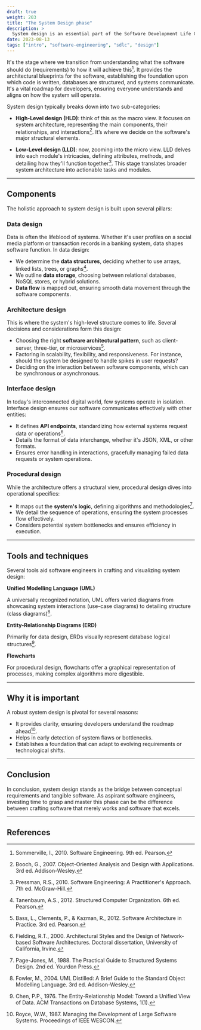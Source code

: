 ```yaml
---
draft: true
weight: 203
title: "The System Design phase"
description: >
  System design is an essential part of the Software Development Life Cycle (SDLC). In many ways, this phase sets the stage for the eventual construction of the software system.
date: 2023-08-13
tags: ["intro", "software-engineering", "sdlc", "design"]
---
```


It's the stage where we transition from understanding what the software should do (requirements) to how it will achieve this[^1]. It provides the architectural blueprints for the software, establishing the foundation upon which code is written, databases are structured, and systems communicate. It's a vital roadmap for developers, ensuring everyone understands and aligns on how the system will operate.

System design typically breaks down into two sub-categories:

- **High-Level design (HLD)**: think of this as the macro view. It focuses on system architecture, representing the main components, their relationships, and interactions[^2]. It’s where we decide on the software's major structural elements.

- **Low-Level design (LLD)**: now, zooming into the micro view. LLD delves into each module's intricacies, defining attributes, methods, and detailing how they'll function together[^3]. This stage translates broader system architecture into actionable tasks and modules.

---

## Components

The holistic approach to system design is built upon several pillars:

### Data design

Data is often the lifeblood of systems. Whether it's user profiles on a social media platform or transaction records in a banking system, data shapes software function. In data design:

- We determine the **data structures**, deciding whether to use arrays, linked lists, trees, or graphs[^4].
- We outline **data storage**, choosing between relational databases, NoSQL stores, or hybrid solutions.
- **Data flow** is mapped out, ensuring smooth data movement through the software components.

### Architecture design

This is where the system's high-level structure comes to life. Several decisions and considerations form this design:

- Choosing the right **software architectural pattern**, such as client-server, three-tier, or microservices[^5].
- Factoring in scalability, flexibility, and responsiveness. For instance, should the system be designed to handle spikes in user requests?
- Deciding on the interaction between software components, which can be synchronous or asynchronous.

### Interface design

In today's interconnected digital world, few systems operate in isolation. Interface design ensures our software communicates effectively with other entities:

- It defines **API endpoints**, standardizing how external systems request data or operations[^6].
- Details the format of data interchange, whether it's JSON, XML, or other formats.
- Ensures error handling in interactions, gracefully managing failed data requests or system operations.

### Procedural design

While the architecture offers a structural view, procedural design dives into operational specifics:

- It maps out the **system's logic**, defining algorithms and methodologies[^7].
- We detail the sequence of operations, ensuring the system processes flow effectively.
- Considers potential system bottlenecks and ensures efficiency in execution.

---

## Tools and techniques

Several tools aid software engineers in crafting and visualizing system design:

**Unified Modelling Language (UML)**

A universally recognized notation, UML offers varied diagrams from showcasing system interactions (use-case diagrams) to detailing structure (class diagrams)[^8].

**Entity-Relationship Diagrams (ERD)**

Primarily for data design, ERDs visually represent database logical structures[^9].

**Flowcharts**

For procedural design, flowcharts offer a graphical representation of processes, making complex algorithms more digestible.

---

## Why it is important

A robust system design is pivotal for several reasons:

- It provides clarity, ensuring developers understand the roadmap ahead[^10].
- Helps in early detection of system flaws or bottlenecks.
- Establishes a foundation that can adapt to evolving requirements or technological shifts.

---

## Conclusion

In conclusion, system design stands as the bridge between conceptual requirements and tangible software. As aspirant software engineers, investing time to grasp and master this phase can be the difference between crafting software that merely works and software that excels.

---

## References

[^1]: Sommerville, I., 2010. Software Engineering. 9th ed. Pearson.
[^2]: Booch, G., 2007. Object-Oriented Analysis and Design with Applications. 3rd ed. Addison-Wesley.
[^3]: Pressman, R.S., 2010. Software Engineering: A Practitioner's Approach. 7th ed. McGraw-Hill.
[^4]: Tanenbaum, A.S., 2012. Structured Computer Organization. 6th ed. Pearson.
[^5]: Bass, L., Clements, P., & Kazman, R., 2012. Software Architecture in Practice. 3rd ed. Pearson.
[^6]: Fielding, R.T., 2000. Architectural Styles and the Design of Network-based Software Architectures. Doctoral dissertation, University of California, Irvine.
[^7]: Page-Jones, M., 1988. The Practical Guide to Structured Systems Design. 2nd ed. Yourdon Press.
[^8]: Fowler, M., 2004. UML Distilled: A Brief Guide to the Standard Object Modelling Language. 3rd ed. Addison-Wesley.
[^9]: Chen, P.P., 1976. The Entity-Relationship Model: Toward a Unified View of Data. ACM Transactions on Database Systems, 1(1).
[^10]: Royce, W.W., 1987. Managing the Development of Large Software Systems. Proceedings of IEEE WESCON.
